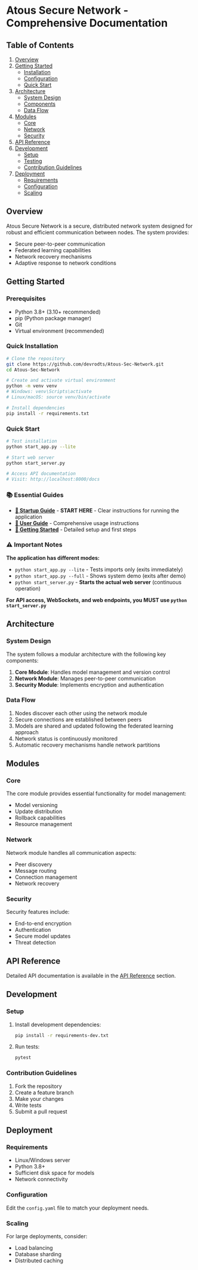 # Atous Secure Network - Comprehensive Documentation

## Table of Contents

1. [Overview](#overview)
2. [Getting Started](#getting-started)
   - [Installation](#installation)
   - [Configuration](#configuration)
   - [Quick Start](#quick-start)
3. [Architecture](#architecture)
   - [System Design](#system-design)
   - [Components](#components)
   - [Data Flow](#data-flow)
4. [Modules](#modules)
   - [Core](#core)
   - [Network](#network)
   - [Security](#security)
5. [API Reference](#api-reference)
6. [Development](#development)
   - [Setup](#setup)
   - [Testing](#testing)
   - [Contribution Guidelines](#contribution-guidelines)
7. [Deployment](#deployment)
   - [Requirements](#requirements)
   - [Configuration](#configuration)
   - [Scaling](#scaling)

## Overview

Atous Secure Network is a secure, distributed network system designed for robust and efficient communication between nodes. The system provides:

- Secure peer-to-peer communication
- Federated learning capabilities
- Network recovery mechanisms
- Adaptive response to network conditions

## Getting Started

### Prerequisites

- Python 3.8+ (3.10+ recommended)
- pip (Python package manager)
- Git
- Virtual environment (recommended)

### Quick Installation

```bash
# Clone the repository
git clone https://github.com/devrodts/Atous-Sec-Network.git
cd Atous-Sec-Network

# Create and activate virtual environment
python -m venv venv
# Windows: venv\Scripts\activate
# Linux/macOS: source venv/bin/activate

# Install dependencies
pip install -r requirements.txt
```

### Quick Start

```bash
# Test installation
python start_app.py --lite

# Start web server
python start_server.py

# Access API documentation
# Visit: http://localhost:8000/docs
```

### 📚 Essential Guides

- **[🚀 Startup Guide](getting-started/README.md)** - **START HERE** - Clear instructions for running the application
- **[📖 User Guide](USER_GUIDE.md)** - Comprehensive usage instructions
- **[🏁 Getting Started](getting-started/README.md)** - Detailed setup and first steps

### ⚠️ Important Notes

**The application has different modes:**
- `python start_app.py --lite` - Tests imports only (exits immediately)
- `python start_app.py --full` - Shows system demo (exits after demo)
- `python start_server.py` - **Starts the actual web server** (continuous operation)

**For API access, WebSockets, and web endpoints, you MUST use `python start_server.py`**

## Architecture

### System Design

The system follows a modular architecture with the following key components:

1. **Core Module**: Handles model management and version control
2. **Network Module**: Manages peer-to-peer communication
3. **Security Module**: Implements encryption and authentication

### Data Flow

1. Nodes discover each other using the network module
2. Secure connections are established between peers
3. Models are shared and updated following the federated learning approach
4. Network status is continuously monitored
5. Automatic recovery mechanisms handle network partitions

## Modules

### Core

The core module provides essential functionality for model management:

- Model versioning
- Update distribution
- Rollback capabilities
- Resource management

### Network

Network module handles all communication aspects:

- Peer discovery
- Message routing
- Connection management
- Network recovery

### Security

Security features include:

- End-to-end encryption
- Authentication
- Secure model updates
- Threat detection

## API Reference

Detailed API documentation is available in the [API Reference](api-reference/README.md) section.

## Development

### Setup

1. Install development dependencies:
   ```bash
   pip install -r requirements-dev.txt
   ```

2. Run tests:
   ```bash
   pytest
   ```

### Contribution Guidelines

1. Fork the repository
2. Create a feature branch
3. Make your changes
4. Write tests
5. Submit a pull request

## Deployment

### Requirements

- Linux/Windows server
- Python 3.8+
- Sufficient disk space for models
- Network connectivity

### Configuration

Edit the `config.yaml` file to match your deployment needs.

### Scaling

For large deployments, consider:
- Load balancing
- Database sharding
- Distributed caching
